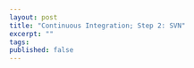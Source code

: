 ```yaml
---
layout: post
title: "Continuous Integration; Step 2: SVN"
excerpt: ""
tags: 
published: false
---
```



